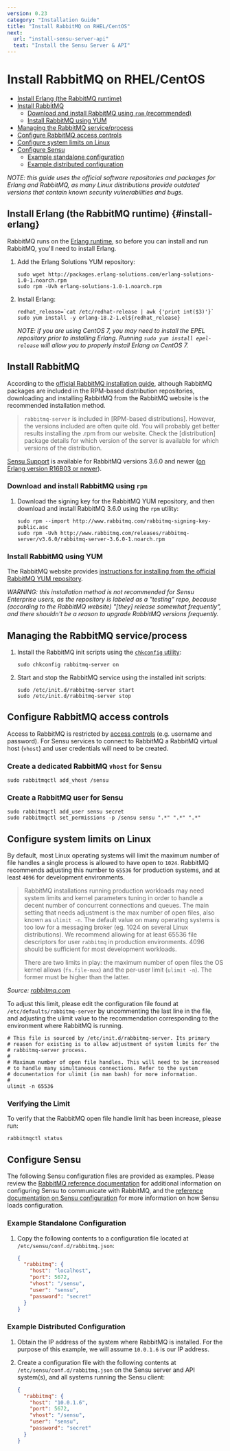 ```yaml
---
version: 0.23
category: "Installation Guide"
title: "Install RabbitMQ on RHEL/CentOS"
next:
  url: "install-sensu-server-api"
  text: "Install the Sensu Server & API"
---
```


# Install RabbitMQ on RHEL/CentOS

- [Install Erlang (the RabbitMQ runtime)](#install-erlang)
- [Install RabbitMQ](#install-rabbitmq)
  - [Download and install RabbitMQ using `rpm` (recommended)](#download-and-install-rabbitmq-using-rpm)
  - [Install RabbitMQ using YUM](#install-rabbitmq-using-yum)
- [Managing the RabbitMQ service/process](#managing-the-rabbitmq-serviceprocess)
- [Configure RabbitMQ access controls](#configure-rabbitmq-access-controls)
- [Configure system limits on Linux](#configure-system-limits-on-linux)
- [Configure Sensu](#configure-sensu)
  - [Example standalone configuration](#example-standalone-configuration)
  - [Example distributed configuration](#example-distributed-configuration)


_NOTE: this guide uses the official software repositories and packages for
Erlang and RabbitMQ, as many Linux distributions provide outdated versions that
contain known security vulnerabilities and bugs._

## Install Erlang (the RabbitMQ runtime) {#install-erlang}

RabbitMQ runs on the [Erlang runtime][1], so before you can install and run
RabbitMQ, you'll need to install Erlang.

1. Add the Erlang Solutions YUM repository:

   ~~~ shell
   sudo wget http://packages.erlang-solutions.com/erlang-solutions-1.0-1.noarch.rpm
   sudo rpm -Uvh erlang-solutions-1.0-1.noarch.rpm
   ~~~

2. Install Erlang:

   ~~~
   redhat_release=`cat /etc/redhat-release | awk {'print int($3)'}`
   sudo yum install -y erlang-18.2-1.el${redhat_release}
   ~~~

   _NOTE: if you are using CentOS 7, you may need to install the EPEL repository
   prior to installing Erlang. Running `sudo yum install epel-release` will
   allow you to properly install Erlang on CentOS 7._

## Install RabbitMQ

According to the [official RabbitMQ installation guide][2], although RabbitMQ
packages are included in the RPM-based distribution repositories, downloading
and installing RabbitMQ from the RabbitMQ website is the recommended
installation method.

> `rabbitmq-server` is included in [RPM-based distributions]. However, the
  versions included are often quite old. You will probably get better results
  installing the .rpm from our website. Check the [distribution] package details
  for which version of the server is available for which versions of the
  distribution.

[Sensu Support][3] is available for RabbitMQ versions 3.6.0 and newer ([on
Erlang version R16B03 or newer][4]).

### Download and install RabbitMQ using `rpm`

1. Download the signing key for the RabbitMQ YUM repository, and then download
   and install RabbitMQ 3.6.0 using the `rpm` utility:

   ~~~ shell
   sudo rpm --import http://www.rabbitmq.com/rabbitmq-signing-key-public.asc
   sudo rpm -Uvh http://www.rabbitmq.com/releases/rabbitmq-server/v3.6.0/rabbitmq-server-3.6.0-1.noarch.rpm
   ~~~

### Install RabbitMQ using YUM

The RabbitMQ website provides [instructions for installing from the official
RabbitMQ YUM repository][2].

_WARNING: this installation method is not recommended for Sensu Enterprise
users, as the repository is labeled as a "testing" repo, because (according to
the RabbitMQ website) "[they] release somewhat frequently", and there shouldn't
be a reason to upgrade RabbitMQ versions frequently._

## Managing the RabbitMQ service/process

1. Install the RabbitMQ init scripts using the [`chkconfig` utility][5]:

   ~~~ shell
   sudo chkconfig rabbitmq-server on
   ~~~

2. Start and stop the RabbitMQ service using the installed init scripts:

   ~~~ shell
   sudo /etc/init.d/rabbitmq-server start
   sudo /etc/init.d/rabbitmq-server stop
   ~~~

## Configure RabbitMQ access controls

Access to RabbitMQ is restricted by [access controls][6] (e.g. username and
password). For Sensu services to connect to RabbitMQ a RabbitMQ virtual host
(`vhost`) and user credentials will need to be created.

### Create a dedicated RabbitMQ `vhost` for Sensu

~~~ shell
sudo rabbitmqctl add_vhost /sensu
~~~

### Create a RabbitMQ user for Sensu

~~~ shell
sudo rabbitmqctl add_user sensu secret
sudo rabbitmqctl set_permissions -p /sensu sensu ".*" ".*" ".*"
~~~

## Configure system limits on Linux

By default, most Linux operating systems will limit the maximum number of file
handles a single process is allowed to have open to `1024`. RabbitMQ recommends
adjusting this number to `65536` for production systems, and at least `4096` for
development environments.

> RabbitMQ installations running production workloads may need system limits and
  kernel parameters tuning in order to handle a decent number of concurrent
  connections and queues. The main setting that needs adjustment is the max
  number of open files, also known as `ulimit -n`. The default value on many
  operating systems is too low for a messaging broker (eg. 1024 on several Linux
  distributions). We recommend allowing for at least 65536 file descriptors for
  user `rabbitmq` in production environments. 4096 should be sufficient for most
  development workloads.
>
> There are two limits in play: the maximum number of open files the OS kernel
  allows (`fs.file-max`) and the per-user limit (`ulimit -n`). The former must be
  higher than the latter.

  _Source: [rabbitmq.com][2]_

To adjust this limit, please edit the configuration file found at
`/etc/defaults/rabbitmq-server` by uncommenting the last line in the file, and
adjusting the ulimit value to the recommendation corresponding to the
environment where RabbitMQ is running.

~~~ shell
# This file is sourced by /etc/init.d/rabbitmq-server. Its primary
# reason for existing is to allow adjustment of system limits for the
# rabbitmq-server process.
#
# Maximum number of open file handles. This will need to be increased
# to handle many simultaneous connections. Refer to the system
# documentation for ulimit (in man bash) for more information.
#
ulimit -n 65536
~~~

### Verifying the Limit

To verify that the RabbitMQ open file handle limit has been increase, please
run:

~~~ shell
rabbitmqctl status
~~~

## Configure Sensu

The following Sensu configuration files are provided as examples. Please review
the [RabbitMQ reference documentation][7] for additional information on
configuring Sensu to communicate with RabbitMQ, and the [reference documentation
on Sensu configuration][8] for more information on how Sensu loads
configuration.

### Example Standalone Configuration

1. Copy the following contents to a configuration file located at
   `/etc/sensu/conf.d/rabbitmq.json`:

   ~~~ json
   {
     "rabbitmq": {
       "host": "localhost",
       "port": 5672,
       "vhost": "/sensu",
       "user": "sensu",
       "password": "secret"
     }
   }
   ~~~

### Example Distributed Configuration

1. Obtain the IP address of the system where RabbitMQ is installed. For the
   purpose of this example, we will assume `10.0.1.6` is our IP address.

2. Create a configuration file  with the following contents at
   `/etc/sensu/conf.d/rabbitmq.json` on the Sensu server and API system(s), and
   all systems running the Sensu client:

   ~~~ json
   {
     "rabbitmq": {
       "host": "10.0.1.6",
       "port": 5672,
       "vhost": "/sensu",
       "user": "sensu",
       "password": "secret"
     }
   }
   ~~~



[1]:  https://www.erlang.org/
[2]:  http://www.rabbitmq.com/install-rpm.html
[3]:  https://sensuapp.org/support
[4]:  https://www.rabbitmq.com/which-erlang.html
[5]:  https://access.redhat.com/documentation/en-US/Red_Hat_Enterprise_Linux/6/html/Deployment_Guide/s2-services-chkconfig.html
[6]:  https://www.rabbitmq.com/access-control.html
[7]:  rabbitmq
[8]:  configuration
